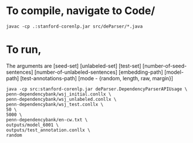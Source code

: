 # To compile, navigate to Code/
`javac -cp .:stanford-corenlp.jar src/deParser/*.java`

# To run,
The arguments are [seed-set] [unlabeled-set] [test-set] [number-of-seed-sentences] [number-of-unlabeled-sentences] [embedding-path] [model-path] [test-annotations-path] [mode - {random, length, raw, margin}]

```
java -cp src:stanford-corenlp.jar deParser.DependencyParserAPIUsage \
penn-dependencybank/wsj_initial.conllx \
penn-dependencybank/wsj_unlabeled.conllx \
penn-dependencybank/wsj_test.conllx \
50 \
5000 \
penn-dependencybank/en-cw.txt \
outputs/model_6001 \
outputs/test_annotation.conllx \
random
```
